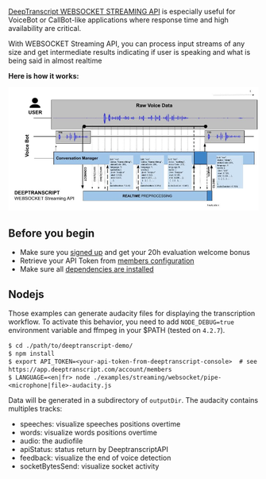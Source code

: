 [DeepTranscript WEBSOCKET STREAMING API](https://app.deeptranscript.com/documentation#operation/transcriptions_ws_stream) is especially useful for VoiceBot or CallBot-like applications where response time and high availability are critical.

With WEBSOCKET Streaming API, you can process input streams of any size and get intermediate results indicating if user is speaking and what is being said in almost realtime

**Here is how it works:**

![Integration workflow](../../../docs/ws-streaming-api-overview.jpg)

## Before you begin
 - Make sure you [signed up](https://app.deeptranscript.com/signup) and get your 20h evaluation welcome bonus
 - Retrieve your API Token from [members configuration](https://app.deeptranscript.com/account/members)
 - Make sure all [dependencies are installed](/README.md#setup-debian-or-ubuntu)

## Nodejs

Those examples can generate audacity files for displaying the transcription workflow.
To activate this behavior, you need to add `NODE_DEBUG=true` environment variable and ffmpeg in your $PATH (tested on `4.2.7`).

```shell script
$ cd ./path/to/deeptranscript-demo/
$ npm install
$ export API_TOKEN=<your-api-token-from-deeptranscript-console>  # see https://app.deeptranscript.com/account/members
$ LANGUAGE=<en|fr> node ./examples/streaming/websocket/pipe-<microphone|file>-audacity.js
```

Data will be generated in a subdirectory of `outputDir`.
The audacity contains multiples tracks:
- speeches: visualize speeches positions overtime
- words: visualize words positions overtime
- audio: the audiofile
- apiStatus: status return by DeeptranscriptAPI
- feedback: visualize the end of voice detection
- socketBytesSend: visualize socket activity
